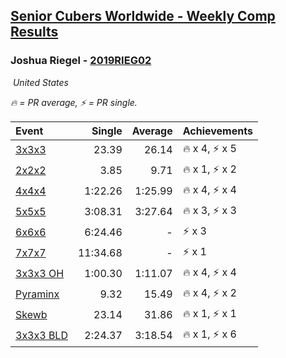 <style>table {white-space: nowrap;}</style>
<link rel="stylesheet" type="text/css" href="/scw-comp/css/flags.css" />

## [Senior Cubers Worldwide - Weekly Comp Results](/scw-comp/results/)
### Joshua Riegel - [2019RIEG02](https://www.worldcubeassociation.org/persons/2019RIEG02)

<i class="flag flag-US" />&nbsp;United States

<span style="white-space: nowrap;">🔥 = PR average</span>, <span style="white-space: nowrap;">⚡ = PR single</span>.

| Event | Single | Average | Achievements|
| :-- | --: | --: | :-- |
| [3x3x3](333.md) | 23.39 | 26.14 | 🔥 x 4, ⚡ x 5 |
| [2x2x2](222.md) | 3.85 | 9.71 | 🔥 x 1, ⚡ x 2 |
| [4x4x4](444.md) | 1:22.26 | 1:25.99 | 🔥 x 4, ⚡ x 4 |
| [5x5x5](555.md) | 3:08.31 | 3:27.64 | 🔥 x 3, ⚡ x 3 |
| [6x6x6](666.md) | 6:24.46 | - | ⚡ x 3 |
| [7x7x7](777.md) | 11:34.68 | - | ⚡ x 1 |
| [3x3x3 OH](333oh.md) | 1:00.30 | 1:11.07 | 🔥 x 4, ⚡ x 4 |
| [Pyraminx](pyram.md) | 9.32 | 15.49 | 🔥 x 4, ⚡ x 2 |
| [Skewb](skewb.md) | 23.14 | 31.86 | 🔥 x 1, ⚡ x 1 |
| [3x3x3 BLD](333bf.md) | 2:24.37 | 3:18.54 | 🔥 x 1, ⚡ x 6 |

<!-- Global site tag (gtag.js) - Google Analytics -->
<script async src="https://www.googletagmanager.com/gtag/js?id=UA-86348435-3"></script>
<script>window.dataLayer = window.dataLayer || []; function gtag() {dataLayer.push(arguments);} gtag('js', new Date()); gtag('config', 'UA-86348435-3');</script>

